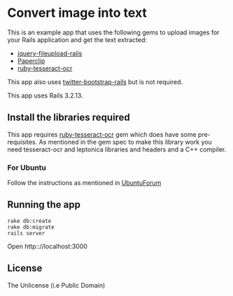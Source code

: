 # Convert image into text

This is an example app that uses the following gems to upload images for your Rails application and get the text extracted:

* [jquery-fileupload-rails](https://github.com/tors/jquery-fileupload-rails)
* [Paperclip](https://github.com/thoughtbot/paperclip)
* [ruby-tesseract-ocr](https://github.com/meh/ruby-tesseract-ocr)

This app also uses [twitter-bootstrap-rails](https://github.com/seyhunak/twitter-bootstrap-rails) but is not required.

This app uses Rails 3.2.13.

## Install the libraries required

This app requires [ruby-tesseract-ocr](https://github.com/meh/ruby-tesseract-ocr) gem which does have some pre-requisites. As mentioned in the gem spec to make this library work you need tesseract-ocr and leptonica libraries and headers and a C++ compiler.

### For Ubuntu
Follow the instructions as mentioned in [UbuntuForum](http://ubuntuforums.org/showthread.php?t=1647350)
    

## Running the app

    rake db:create
    rake db:migrate
    rails server

Open http:://localhost:3000

## License
The Unlicense (i.e Public Domain)

